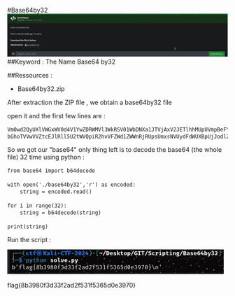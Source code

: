 
#Base64by32
![Base64by32_Description](images/challenge.png)
##Keyword : The Name Base64 by32

##Ressources :
- Base64by32.zip 

After extraction the ZIP file , we obtain a base64by32 file

open it and the first few lines are : 
```
Vm0wd2QyUXlVWGxWV0d4V1YwZDRWMVl3WkRSV01WbDNXa1JTVjAxV2JETlhhMUpUVmpBeFYySkVU
bGhoTVVwVVZtcEJlRll5U2tWVQpiR2hvVFZWd1ZWWnRjRUpsUmxsNVUydFdWUXBpUjJodlZGWldk
```
So we got our "base64" only thing left is to decode the base64 (the whole file) 32 time 
using python :
```
from base64 import b64decode

with open('./base64by32','r') as encoded:
	string = encoded.read()
	
for i in range(32):
	string = b64decode(string)
	
print(string)
```
Run the script :

![Script_Description](images/solve.png)


flag{8b3980f3d33f2ad2f531f5365d0e3970}
